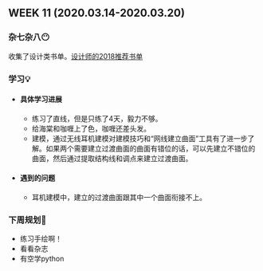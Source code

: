 WEEK 11 (2020.03.14-2020.03.20)
----------------------------

### 杂七杂八😶

收集了设计类书单。[设计师的2018推荐书单](https://mubu.com/doc/d5WSIUg9dw)

### 学习💡

+ #### 具体学习进展

  + 练习了直线，但是只练了4天，毅力不够。
  + 给海棠和咖喱上了色，咖喱还差头发。
  + 建模，通过无线耳机建模对建模技巧和“网线建立曲面”工具有了进一步了解。如果两个需要建立过渡曲面的曲面有错位的话，可以先建立不错位的曲面，然后通过提取结构线和调点来建立过渡曲面。

+ #### 遇到的问题

  + 耳机建模中，建立的过渡曲面跟其中一个曲面衔接不上。

### 下周规划👻

+ 练习手绘啊！
+ 看看杂志
+ 有空学python

